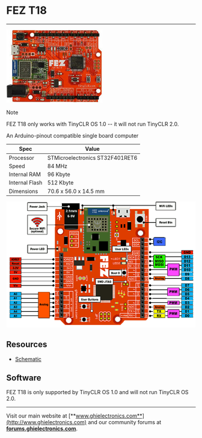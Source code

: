 # FEZ T18
---
![FEZ](images/fez-noborder.jpg)

> [!Note]
> FEZ T18 only works with TinyCLR OS 1.0 -- it will not run TinyCLR 2.0.

An Arduino-pinout compatible single board computer

| Spec           | Value                           |
|----------------|---------------------------------|
| Processor      | STMicroelectronics ST32F401RET6 |
| Speed          | 84 MHz                          |
| Internal RAM   | 96 Kbyte                        |
| Internal Flash | 512 Kbyte                       |
| Dimensions     | 70.6 x 56.0 x 14.5 mm           |

![FEZ Pinout](images/fez-pinout.gif)

## Resources
* [Schematic](http://files.ghielectronics.com/downloads/Schematics/FEZ/FEZ%20T18%20Rev%20D%20Schematic.pdf)

## Software
FEZ T18 is only supported by TinyCLR OS 1.0 and will not run TinyCLR OS 2.0.

***

Visit our main website at [**www.ghielectronics.com**](http://www.ghielectronics.com) and our community forums at [**forums.ghielectronics.com**](https://forums.ghielectronics.com/).
